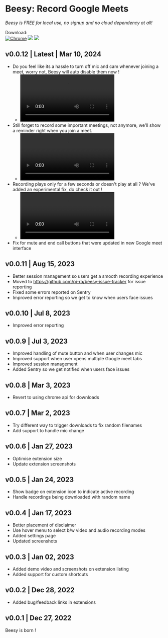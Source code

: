 # Beesy: Record Google Meets

*Beesy is FREE for local use, no signup and no cloud dependency at all!*

Download: \
[![Chrome](https://img.shields.io/chrome-web-store/v/eabicnldgjknbifdgmnieblkbnggfnde)](https://chrome.google.com/webstore/detail/beesy-record-google-meets/eabicnldgjknbifdgmnieblkbnggfnde) ![](https://img.shields.io/chrome-web-store/stars/eabicnldgjknbifdgmnieblkbnggfnde) ![](https://img.shields.io/chrome-web-store/users/eabicnldgjknbifdgmnieblkbnggfnde)

## v0.0.12 | Latest | Mar 10, 2024
- Do you feel like its a hassle to turn off mic and cam whenever joining a meet, worry not, Beesy will auto disable them now !
  - <video src="https://github.com/pi-ra/beesy-issue-tracker/assets/7107647/0253db9d-1e3e-4773-b2a3-c55ec9ca68dc"></video>
- Still forget to record some important meetings, not anymore, we'll show a reminder right when you join a meet.
  - <video src="https://github.com/pi-ra/beesy-issue-tracker/assets/7107647/f245be12-119f-42bc-883e-cb2a53f65f51"></video>
- Recording plays only for a few seconds or doesn't play at all ? We've added an experimental fix, do check it out !
  - <video src="https://github.com/pi-ra/beesy-issue-tracker/assets/7107647/5083e3bd-9e56-4a82-a503-77df1cb19e0a"></video>
- Fix for mute and end call buttons that were updated in new Google meet interface 

## v0.0.11 | Aug 15, 2023
- Better session management so users get a smooth recording experience 
- Moved to https://github.com/pi-ra/beesy-issue-tracker for issue reporting
- Fixed some errors reported on Sentry
- Improved error reporting so we get to know when users face issues

## v0.0.10 | Jul 8, 2023
- Improved error reporting

## v0.0.9 | Jul 3, 2023
- Improved handling of mute button and when user changes mic
- Improved support when user opens multiple Google meet tabs
- Improved session management
- Added Sentry so we get notified when users face issues

## v0.0.8 | Mar 3, 2023
- Revert to using chrome api for downloads

## v0.0.7 | Mar 2, 2023
- Try different way to trigger downloads to fix random filenames
- Add support to handle mic change 

## v0.0.6 | Jan 27, 2023
- Optimise extension size
- Update extension screenshots

## v0.0.5 | Jan 24, 2023
- Show badge on extension icon to indicate active recording
- Handle recordings being downloaded with random name

## v0.0.4 | Jan 17, 2023
- Better placement of disclaimer
- Use hover menu to select b/w video and audio recording modes
- Added settings page  
- Updated screenshots

## v0.0.3 | Jan 02, 2023
- Added demo video and screenshots on extension listing
- Added support for custom shortcuts

## v0.0.2 | Dec 28, 2022
- Added bug/feedback links in extensions

## v0.0.1 | Dec 27, 2022 
Beesy is born !
